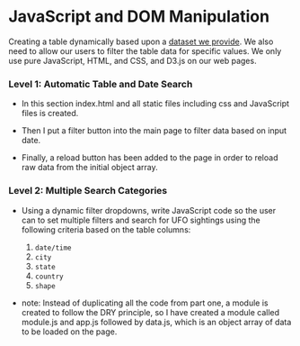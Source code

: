 # JavaScript and DOM Manipulation

Creating a table dynamically based upon a [dataset we provide](/Modules/data.js). We also need to allow our users to filter the table data for specific values. We only use pure JavaScript, HTML, and CSS, and D3.js on our web pages.

### Level 1: Automatic Table and Date Search

* In this section index.html and all static files including css and JavaScript files is created.

* Then I put a filter button into the main page to filter data based on input date.

* Finally, a reload button has been added to the page in order to reload raw data from the initial object array.

### Level 2: Multiple Search Categories

* Using a dynamic filter dropdowns, write JavaScript code so the user can to set multiple filters and search for UFO sightings using the following criteria based on the table columns:

  1. `date/time`
  2. `city`
  3. `state`
  4. `country`
  5. `shape`

* note: Instead of duplicating all the code from part one, a module is created to follow the DRY principle, so I have created a module called module.js and app.js followed by data.js, which is an object array of data to be loaded on the page.

